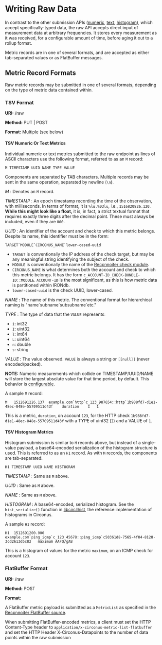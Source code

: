 # Writing Raw Data

In contrast to the other submission APIs ([numeric](./write-nnt.md),
[text](./write-text.md), [histogram](./write-histogram.md)), which accept
specifically-typed data, the raw API accepts direct input of measurement data
at arbitrary frequencies. It stores every measurement as it was received, for a
configurable amount of time, before aging it out to a rollup format.

Metric records are in one of several formats, and are accepted as either
tab-separated values or as FlatBuffer messages.

## Metric Record Formats
Raw metric records may be submitted in one of several formats, depending on the
type of metric data contained within.

### TSV Format

**URI:** /raw

**Method:** PUT | POST

**Format:** Multiple (see below)

#### TSV Numeric Or Text Metrics

Individual numeric or text metrics submitted to the raw endpoint as lines of
ASCII characters use the following format, referred to as an `M` record:
```
M TIMESTAMP UUID NAME TYPE VALUE
```

Components are separated by TAB characters. Multiple records may be sent in the
same operation, separated by newline (`\n`).

*M* : Denotes an `M` record.

*TIMESTAMP* : An epoch timestamp recording the time of the observation, with
milliseconds. In terms of format, it is `%lu.%03lu`, i.e., `1516820826.120`.
**While this might look like a float,** it is, in fact, a strict textual format
that requires exactly three digits after the decimal point. These must always
be included, even if they are `000`.

*UUID* : An identifier of the account and check to which this metric belongs.
Despite its name, this identifier must be in the form:
```
TARGET`MODULE`CIRCONUS_NAME`lower-cased-uuid
```
  * `TARGET` is conventionally the IP address of the check target, but may be
    any meaningful string identifying the subject of the check.
  * `MODULE` is conventionally the name of the [Reconnoiter check module](https://github.com/circonus-labs/reconnoiter/tree/master/src/modules).
  * `CIRCONUS_NAME` is what determines both the account and check to which this
    metric belongs. It has the form `c_ACCOUNT-ID_CHECK-BUNDLE-ID::MODULE`.
    `ACCOUNT-ID` is the most significant, as this is how metric data is partitioned
    within IRONdb.
  * `lower-cased-uuid` is the check UUID, lower-cased.

*NAME* : The name of this metric. The conventional format for hierarchical
naming is "name\`subname\`subsubname\`etc."

*TYPE* : The type of data that the `VALUE` represents:
  * `i`: int32
  * `I`: uint32
  * `l`: int64
  * `L`: uint64
  * `n`: double
  * `s`: string

*VALUE* : The value observed. `VALUE` is always a string or `[[null]]` (never
 encoded/packed).

**NOTE:** Numeric measurements which collide on TIMESTAMP/UUID/NAME will store
the largest absolute value for that time period, by default. This behavior is
[configurable](../configuration.md#rawdatabase-conflictresolver).

A sample `M` record:
```
M	1512691226.137	example.com`http`c_123_987654::http`1b988fd7-d1e1-48ec-848e-55709511d43f	duration	I	1
```
This is a metric, `duration`, on account `123`, for the HTTP check
`1b988fd7-d1e1-48ec-848e-55709511d43f` with a TYPE of uint32 (`I`) and a VALUE
of `1`.

#### TSV Histogram Metrics

Histogram submission is similar to `M` records above, but instead of a
single-value payload, a base64-encoded serialization of the histogram structure
is used. This is referred to as an `H1` record. As with `M` records, the
components are tab-separated.
```
H1 TIMESTAMP UUID NAME HISTOGRAM
```

*TIMESTAMP* : Same as `M` above.

*UUID* : Same as `M` above.

*NAME* : Same as `M` above.

*HISTOGRAM* : A base64-encoded, serialized histogram. See the
`hist_serialize()` function in
[libcircllhist](https://github.com/circonus-labs/libcircllhist/blob/master/src/circllhist.c),
the reference implementation of histograms in Circonus.

A sample `H1` record:
```
H1	1512691200.000	example.com`ping_icmp`c_123_45678::ping_icmp`c50361d8-7565-4f04-8128-3cd2613dbc82	maximum	AAFQ/gAB
```
This is a histogram of values for the metric `maximum`, on an ICMP check for
account `123`.

### FlatBuffer Format

**URI:** /raw

**Method:** POST

**Format:**

A FlatBuffer metric payload is submitted as a `MetricList` as specified in the
[Reconnoiter FlatBuffer
source](https://github.com/circonus-labs/reconnoiter/blob/master/src/flatbuffers/metric_list.fbs).

When submitting FlatBuffer-encoded metrics, a client must set the HTTP
Content-Type header to `application/x-circonus-metric-list-flatbuffer` and 
set the HTTP Header X-Circonus-Datapoints to the number of data points within
the raw submission
